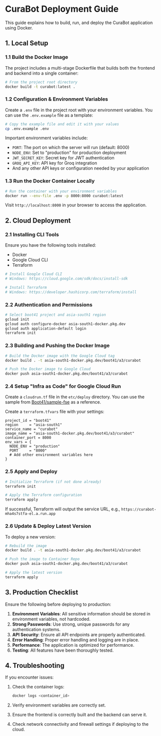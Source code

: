 # CuraBot Deployment Guide

This guide explains how to build, run, and deploy the CuraBot application using Docker.

## 1. Local Setup

### 1.1 Build the Docker Image

The project includes a multi-stage Dockerfile that builds both the frontend and backend into a single container:

```bash
# From the project root directory
docker build -t curabot:latest .
```

### 1.2 Configuration & Environment Variables

Create a `.env` file in the project root with your environment variables. You can use the `.env.example` file as a template:

```bash
# Copy the example file and edit it with your values
cp .env.example .env
```

Important environment variables include:
- `PORT`: The port on which the server will run (default: 8000)
- `NODE_ENV`: Set to "production" for production deployment
- `JWT_SECRET_KEY`: Secret key for JWT authentication
- `GROQ_API_KEY`: API key for Groq integration
- And any other API keys or configuration needed by your application

### 1.3 Run the Docker Container Locally

```bash
# Run the container with your environment variables
docker run --env-file .env -p 8000:8000 curabot:latest
```

Visit `http://localhost:8000` in your browser to access the application.

## 2. Cloud Deployment

### 2.1 Installing CLI Tools

Ensure you have the following tools installed:
- Docker
- Google Cloud CLI
- Terraform

```bash
# Install Google Cloud CLI
# Windows: https://cloud.google.com/sdk/docs/install-sdk

# Install Terraform
# Windows: https://developer.hashicorp.com/terraform/install
```

### 2.2 Authentication and Permissions

```bash
# Select boot41 project and asia-south1 region
gcloud init
gcloud auth configure-docker asia-south1-docker.pkg.dev
gcloud auth application-default login
terraform init
```

### 2.3 Building and Pushing the Docker Image

```bash
# Build the Docker image with the Google Cloud tag
docker build . -t asia-south1-docker.pkg.dev/boot41/a3/curabot

# Push the Docker image to Google Cloud
docker push asia-south1-docker.pkg.dev/boot41/a3/curabot
```

### 2.4 Setup "Infra as Code" for Google Cloud Run

Create a `cloudrun.tf` file in the `etc/deploy` directory. You can use the sample from [Boot41/sample-fse](https://github.com/Boot41/sample-fse/tree/main/etc/deploy) as a reference.

Create a `terraform.tfvars` file with your settings:

```hcl
project_id = "boot41"
region     = "asia-south1"
service_name = "curabot"
image_name = "asia-south1-docker.pkg.dev/boot41/a3/curabot"
container_port = 8000
env_vars = {
  NODE_ENV = "production"
  PORT     = "8000"
  # Add other environment variables here
}
```

### 2.5 Apply and Deploy

```bash
# Initialize Terraform (if not done already)
terraform init

# Apply the Terraform configuration
terraform apply
```

If successful, Terraform will output the service URL, e.g., `https://curabot-mha4s7stfa-el.a.run.app`

### 2.6 Update & Deploy Latest Version

To deploy a new version:

```bash
# Rebuild the image
docker build . -t asia-south1-docker.pkg.dev/boot41/a3/curabot

# Push the image to Container Repo
docker push asia-south1-docker.pkg.dev/boot41/a3/curabot

# Apply the latest version
terraform apply
```

## 3. Production Checklist

Ensure the following before deploying to production:

1. **Environment Variables**: All sensitive information should be stored in environment variables, not hardcoded.
2. **Strong Passwords**: Use strong, unique passwords for any authentication systems.
3. **API Security**: Ensure all API endpoints are properly authenticated.
4. **Error Handling**: Proper error handling and logging are in place.
5. **Performance**: The application is optimized for performance.
6. **Testing**: All features have been thoroughly tested.

## 4. Troubleshooting

If you encounter issues:

1. Check the container logs:
   ```bash
   docker logs <container_id>
   ```

2. Verify environment variables are correctly set.

3. Ensure the frontend is correctly built and the backend can serve it.

4. Check network connectivity and firewall settings if deploying to the cloud.
